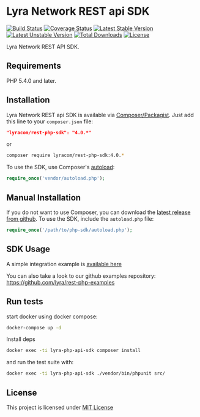 # Lyra Network REST api SDK


[![Build Status](https://travis-ci.org/lyra/rest-php-sdk.svg?branch=master)](https://travis-ci.org/lyra/rest-php-sdk)
[![Coverage Status](https://coveralls.io/repos/github/lyra/rest-php-sdk/badge.svg?branch=master)](https://coveralls.io/github/lyra/rest-php-sdk?branch=master)
[![Latest Stable Version](https://poser.pugx.org/lyracom/rest-php-sdk/v/stable)](https://packagist.org/packages/lyracom/rest-php-sdk)
[![Latest Unstable Version](https://poser.pugx.org/lyracom/rest-php-sdk/v/unstable)](//packagist.org/packages/lyracom/rest-php-sdk)
[![Total Downloads](https://poser.pugx.org/lyracom/rest-php-sdk/downloads)](https://packagist.org/packages/lyracom/rest-php-sdk)
[![License](https://poser.pugx.org/lyracom/rest-php-sdk/license)](https://packagist.org/packages/lyracom/rest-php-sdk)

Lyra Network REST API SDK.

## Requirements

PHP 5.4.0 and later.

## Installation

Lyra Network REST api SDK is available via [Composer/Packagist](https://packagist.org/packages/lyracom/rest-php-sdk). Just add this line to your `composer.json` file:

```json
"lyracom/rest-php-sdk": "4.0.*"
```

or

```sh
composer require lyracom/rest-php-sdk:4.0.*
```

To use the SDK, use Composer's [autoload](https://getcomposer.org/doc/00-intro.md#autoloading):

```php
require_once('vendor/autoload.php');
```

## Manual Installation

If you do not want to use Composer, you can download the [latest release from github](https://github.com/lyra/rest-php-sdk/releases). 
To use the SDK, include the `autoload.php` file:

```php
require_once('/path/to/php-sdk/autoload.php');
```

## SDK Usage

A simple integration example is [available here](https://github.com/lyra/rest-php-examples/blob/master/www/SDKTest.php)

You can also take a look to our github examples repository: https://github.com/lyra/rest-php-examples

## Run tests

start docker using docker compose:

```sh
docker-compose up -d
````

Install deps
```sh
docker exec -ti lyra-php-api-sdk composer install
```

and run the test suite with:

```sh
docker exec -ti lyra-php-api-sdk ./vendor/bin/phpunit src/
```

## License

This project is licensed under [MIT License](http://en.wikipedia.org/wiki/MIT_License)